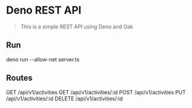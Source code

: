# Deno REST API

> This is a simple REST API using Deno and Oak

## Run


deno run --allow-net server.ts


## Routes

GET      /api/v1/activities
GET      /api/v1/activities/:id
POST     /api/v1/activities
PUT      /api/v1/activities/:id
DELETE   /api/v1/activities/:id
